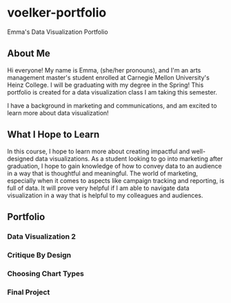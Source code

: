 # voelker-portfolio
Emma's Data Visualization Portfolio

## About Me 
Hi everyone! My name is Emma, (she/her pronouns), and I'm an arts management master's student enrolled at Carnegie Mellon University's Heinz College. I will be graduating with my degree in the Spring! This portfolio is created for a data visualization class I am taking this semester. 

I have a background in marketing and communications, and am excited to learn more about data visualization! 

## What I Hope to Learn
In this course, I hope to learn more about creating impactful and well-designed data visualizations. As a student looking to go into marketing after graduation, I hope to gain knowledge of how to convey data to an audience in a way that is thoughtful and meaningful. The world of marketing, especially when it comes to aspects like campaign tracking and reporting, is full of data. It will prove very helpful if I am able to navigate data visualization in a way that is helpful to my colleagues and audiences.  

## Portfolio
### Data Visualization 2



### Critique By Design

### Choosing Chart Types

### Final Project
